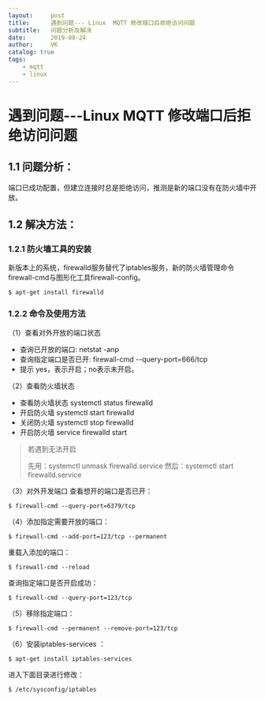 ```yaml
---
layout:     post
title:      遇到问题--- Linux  MQTT 修改端口后拒绝访问问题
subtitle:   问题分析及解决
date:       2019-08-24
author:     VK
catalog: true
tags:
    - mqtt
    - linux
---
```


# 遇到问题---Linux  MQTT 修改端口后拒绝访问问题

## 1.1 问题分析：

端口已成功配置，但建立连接时总是拒绝访问，推测是新的端口没有在防火墙中开放。

## 1.2 解决方法：

### 1.2.1 防火墙工具的安装

新版本上的系统，firewalld服务替代了iptables服务，新的防火墙管理命令firewall-cmd与图形化工具firewall-config。

```SHELL
$ apt-get install firewalld 
```

### 1.2.2 命令及使用方法

（1）查看对外开放的端口状态

- 查询已开放的端口: netstat -anp
- 查询指定端口是否已开: firewall-cmd --query-port=666/tcp
- 提示 yes，表示开启；no表示未开启。



（2）查看防火墙状态

- 查看防火墙状态 systemctl status firewalld
- 开启防火墙 systemctl start firewalld  
- 关闭防火墙 systemctl stop firewalld
- 开启防火墙 service firewalld start 

> 若遇到无法开启
>
> 先用：systemctl unmask firewalld.service 
> 然后：systemctl start firewalld.service



（3）对外开发端口
查看想开的端口是否已开：

```shell
$ firewall-cmd --query-port=6379/tcp
```



（4）添加指定需要开放的端口：

```shell
$ firewall-cmd --add-port=123/tcp --permanent
```

重载入添加的端口：

```shell
$ firewall-cmd --reload
```

查询指定端口是否开启成功：

```shell
$ firewall-cmd --query-port=123/tcp
```



（5）移除指定端口：

```shell
$ firewall-cmd --permanent --remove-port=123/tcp
```

（6）安装iptables-services ：

```shell
$ apt-get install iptables-services 
```

进入下面目录进行修改：

```shell
$ /etc/sysconfig/iptables
```

